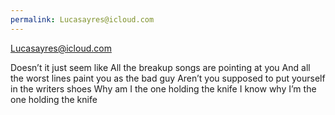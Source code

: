 ```yaml
---
permalink: Lucasayres@icloud.com
---
```

Lucasayres@icloud.com

Doesn’t it just seem like 
All the breakup songs are pointing at you 
And all the worst lines paint you as the bad guy 
Aren’t you supposed to put yourself in the writers shoes 
Why am I  the one holding the knife 
I know why I’m the one holding the knife